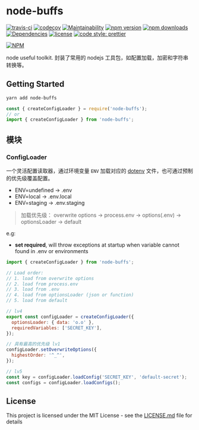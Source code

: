 # node-buffs

[![travis-ci](https://travis-ci.org/danielwii/node-buffs.svg?branch=master)](https://travis-ci.org/danielwii/node-buffs)
[![codecov](https://codecov.io/gh/danielwii/node-buffs/branch/master/graph/badge.svg)](https://codecov.io/gh/danielwii/node-buffs)
[![Maintainability](https://api.codeclimate.com/v1/badges/7f78db8355785dfe34a4/maintainability)](https://codeclimate.com/github/danielwii/node-buffs/maintainability)
[![npm version](https://img.shields.io/npm/v/node-buffs.svg)](https://www.npmjs.com/package/node-buffs)
[![npm downloads](https://img.shields.io/npm/dt/node-buffs.svg)](https://www.npmjs.com/package/node-buffs)
[![Dependencies](https://img.shields.io/david/danielwii/node-buffs.svg?style=flat-square)](https://david-dm.org/danielwii/node-buffs)
[![license](https://img.shields.io/npm/l/node-buffs.svg)](https://www.npmjs.com/package/node-buffs)
[![code style: prettier](https://img.shields.io/badge/code_style-prettier-ff69b4.svg?style=flat-square)](https://github.com/prettier/prettier)

[![NPM](https://nodei.co/npm/node-buffs.png?downloads=true&downloadRank=true)](https://nodei.co/npm/node-buffs/)

node useful toolkit.
封装了常用的 nodejs 工具包，如配置加载，加密和字符串转换等。

## Getting Started

```bash
yarn add node-buffs
```

```javascript
const { createConfigLoader } = require('node-buffs');
// or
import { createConfigLoader } from 'node-buffs';
```

## 模块

### ConfigLoader

一个灵活配置读取器，通过环境变量 `ENV` 加载对应的 [dotenv](https://github.com/motdotla/dotenv) 文件，也可通过预制的优先级覆盖配置。

* ENV=undefined -> .env
* ENV=local -> .env.local
* ENV=staging -> .env.staging


> 加载优先级：
> overwrite options -> process.env -> options(.env) -> optionsLoader -> default



e.g:

* **set required**, will throw exceptions at startup when variable cannot found in .env or environments

```javascript
import { createConfigLoader } from 'node-buffs';

// Load order:
// 1. load from overwrite options
// 2. load from process.env
// 3. load from .env
// 4. load from optionsLoader (json or function)
// 5. load from default

// lv4
export const configLoader = createConfigLoader({
  optionsLoader: { data: 'o.o' },
  requiredVariables: ['SECRET_KEY'],
});

// 具有最高的优先级 lv1
configLoader.setOverwriteOptions({
  highestOrder: '^_^',
});

// lv5
const key = configLoader.loadConfig('SECRET_KEY', 'default-secret');
const configs = configLoader.loadConfigs();
```

## License

This project is licensed under the MIT License - see the [LICENSE.md](https://github.com/atom/atom/blob/master/LICENSE.md) file for details
